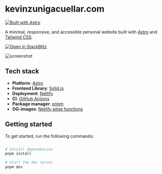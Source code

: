 # kevinzunigacuellar.com

[![Built with Astro](https://astro.badg.es/v1/built-with-astro.svg)](https://astro.build)

A minimal, responsive, and accessible personal website built with [Astro](https://astro.build/) and [Tailwind CSS](https://tailwindcss.com/).

[![Open in StackBlitz](https://developer.stackblitz.com/img/open_in_stackblitz.svg)](https://stackblitz.com/github/kevinzunigacuellar/kevinzunigacuellar.com?title=Personal%20website)

![screenshot](https://user-images.githubusercontent.com/46791833/207947058-9d7c08bf-0ad1-4eb8-a9f8-8105ca0a4814.png)

## Tech stack

- **Platform**: [Astro](https://github.com/withastro/astro)
- **Frontend Library**: [Solid.js](https://github.com/solidjs/solid)
- **Deployment**: [Netlify](https://www.netlify.com/)
- **CI**: [GitHub Actions](https://github.com/features/actions)
- **Package manager**: [pnpm](https://pnpm.io/)
- **OG-images**: [Netlify edge functions](https://docs.netlify.com/edge-functions/overview/)

## Getting started

To get started, run the following commands:

```bash

# Install dependencies
pnpm install

# Start the dev server
pnpm dev

```
